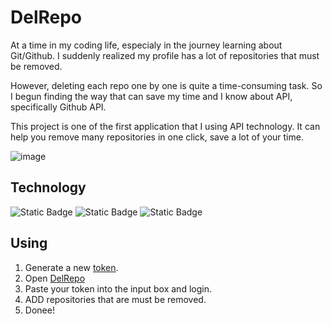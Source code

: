 # DelRepo

At a time in my coding life, especialy in the journey learning about Git/Github. I suddenly realized my profile has a lot of repositories that must be removed. 

However, deleting each repo one by one is quite a time-consuming task. So I begun finding the way that can save my time and I know about API, specifically Github API.

This project is one of the first application that I using API technology. It can help you remove many repositories in one click, save a lot of your time.

![image](https://github.com/hoshikira18/DelRepo/assets/81480245/b61ee5c5-ded7-44e8-929d-23f7f830b5ef)

## Technology
![Static Badge](https://img.shields.io/badge/HTML5-000000?style=for-the-badge&logo=html5) ![Static Badge](https://img.shields.io/badge/CSS3-000000?style=for-the-badge&logo=css3) ![Static Badge](https://img.shields.io/badge/JAVASCRIPT-000000?style=for-the-badge&logo=javascript) 

## Using
1. Generate a new [token](https://github.com/settings/tokens/new).
2. Open [DelRepo](https://del-repo.vercel.app/)
3. Paste your token into the input box and login.
4. ADD repositories that are must be removed.
5. Donee!

